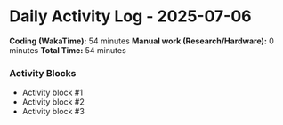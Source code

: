 # Daily Activity Log - 2025-07-06

**Coding (WakaTime):** 54 minutes
**Manual work (Research/Hardware):** 0 minutes
**Total Time:** 54 minutes

### Activity Blocks
- Activity block #1
- Activity block #2
- Activity block #3
